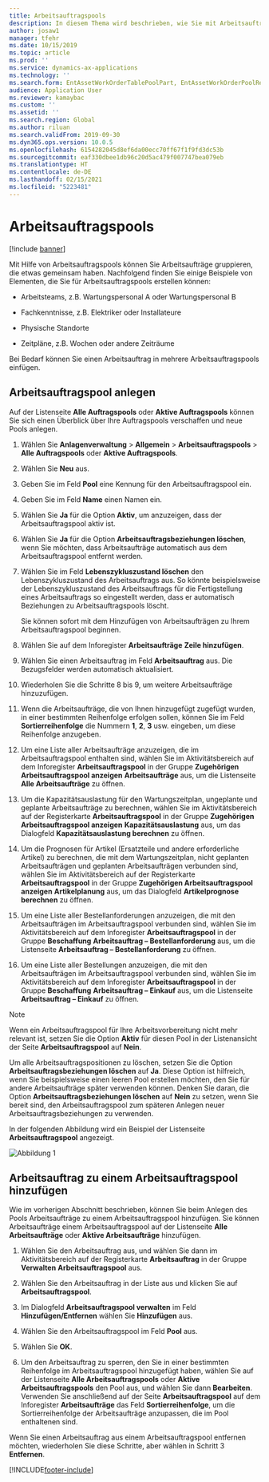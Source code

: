 ```yaml
---
title: Arbeitsauftragspools
description: In diesem Thema wird beschrieben, wie Sie mit Arbeitsauftragspools im Anlagenmanagement arbeiten.
author: josaw1
manager: tfehr
ms.date: 10/15/2019
ms.topic: article
ms.prod: ''
ms.service: dynamics-ax-applications
ms.technology: ''
ms.search.form: EntAssetWorkOrderTablePoolPart, EntAssetWorkOrderPoolReferenceInfoPart, EntAssetWorkOrderPool, EntAssetWorkOrderPoolPreviewPart
audience: Application User
ms.reviewer: kamaybac
ms.custom: ''
ms.assetid: ''
ms.search.region: Global
ms.author: riluan
ms.search.validFrom: 2019-09-30
ms.dyn365.ops.version: 10.0.5
ms.openlocfilehash: 6154282045d8ef6da00ecc70ff67f1f9fd3dc53b
ms.sourcegitcommit: eaf330dbee1db96c20d5ac479f007747bea079eb
ms.translationtype: HT
ms.contentlocale: de-DE
ms.lasthandoff: 02/15/2021
ms.locfileid: "5223481"
---
```

# <a name="work-order-pools"></a>Arbeitsauftragspools

[!include [banner](../../includes/banner.md)]


Mit Hilfe von Arbeitsauftragspools können Sie Arbeitsaufträge gruppieren, die etwas gemeinsam haben. Nachfolgend finden Sie einige Beispiele von Elementen, die Sie für Arbeitsauftragspools erstellen können:

- Arbeitsteams, z.B. Wartungspersonal A oder Wartungspersonal B  

- Fachkenntnisse, z.B. Elektriker oder Installateure  

- Physische Standorte  

- Zeitpläne, z.B. Wochen oder andere Zeiträume  

Bei Bedarf können Sie einen Arbeitsauftrag in mehrere Arbeitsauftragspools einfügen.


## <a name="create-a-work-order-pool"></a>Arbeitsauftragspool anlegen

Auf der Listenseite **Alle Auftragspools** oder **Aktive Auftragspools** können Sie sich einen Überblick über Ihre Auftragspools verschaffen und neue Pools anlegen.

1. Wählen Sie **Anlagenverwaltung** > **Allgemein** > **Arbeitsauftragspools** > **Alle Auftragspools** oder **Aktive Auftragspools**.

2. Wählen Sie **Neu** aus.

3. Geben Sie im Feld **Pool** eine Kennung für den Arbeitsauftragspool ein.

4. Geben Sie im Feld **Name** einen Namen ein.

5. Wählen Sie **Ja** für die Option **Aktiv**, um anzuzeigen, dass der Arbeitsauftragspool aktiv ist.

6. Wählen Sie **Ja** für die Option **Arbeitsauftragsbeziehungen löschen**, wenn Sie möchten, dass Arbeitsaufträge automatisch aus dem Arbeitsauftragspool entfernt werden.

7. Wählen Sie im Feld **Lebenszykluszustand löschen** den Lebenszykluszustand des Arbeitsauftrags aus. So könnte beispielsweise der Lebenszykluszustand des Arbeitsauftrags für die Fertigstellung eines Arbeitsauftrags so eingestellt werden, dass er automatisch Beziehungen zu Arbeitsauftragspools löscht.

    Sie können sofort mit dem Hinzufügen von Arbeitsaufträgen zu Ihrem Arbeitsauftragspool beginnen.

8. Wählen Sie auf dem Inforegister **Arbeitsaufträge** **Zeile hinzufügen**.

9. Wählen Sie einen Arbeitsauftrag im Feld **Arbeitsauftrag** aus. Die Bezugsfelder werden automatisch aktualisiert.

10. Wiederholen Sie die Schritte 8 bis 9, um weitere Arbeitsaufträge hinzuzufügen.

11. Wenn die Arbeitsaufträge, die von Ihnen hinzugefügt zugefügt wurden, in einer bestimmten Reihenfolge erfolgen sollen, können Sie im Feld **Sortierreihenfolge** die Nummern **1**, **2**, **3** usw. eingeben, um diese Reihenfolge anzugeben.

12. Um eine Liste aller Arbeitsaufträge anzuzeigen, die im Arbeitsauftragspool enthalten sind, wählen Sie im Aktivitätsbereich auf dem Inforegister **Arbeitsauftragspool** in der Gruppe **Zugehörigen Arbeitsauftragspool anzeigen** **Arbeitsaufträge** aus, um die Listenseite **Alle Arbeitsaufträge** zu öffnen.

13. Um die Kapazitätsauslastung für den Wartungszeitplan, ungeplante und geplante Arbeitsaufträge zu berechnen, wählen Sie im Aktivitätsbereich auf der Registerkarte **Arbeitsauftragspool** in der Gruppe **Zugehörigen Arbeitsauftragspool anzeigen** **Kapazitätsauslastung** aus, um das Dialogfeld **Kapazitätsauslastung berechnen** zu öffnen.

14. Um die Prognosen für Artikel (Ersatzteile und andere erforderliche Artikel) zu berechnen, die mit dem Wartungszeitplan, nicht geplanten Arbeitsaufträgen und geplanten Arbeitsaufträgen verbunden sind, wählen Sie im Aktivitätsbereich auf der Registerkarte **Arbeitsauftragspool** in der Gruppe **Zugehörigen Arbeitsauftragspool anzeigen** **Artikelplanung** aus, um das Dialogfeld **Artikelprognose berechnen** zu öffnen.

15. Um eine Liste aller Bestellanforderungen anzuzeigen, die mit den Arbeitsaufträgen im Arbeitsauftragspool verbunden sind, wählen Sie im Aktivitätsbereich auf dem Inforegister **Arbeitsauftragspool** in der Gruppe **Beschaffung** **Arbeitsauftrag – Bestellanforderung** aus, um die Listenseite **Arbeitsauftrag – Bestellanforderung** zu öffnen.

16. Um eine Liste aller Bestellungen anzuzeigen, die mit den Arbeitsaufträgen im Arbeitsauftragspool verbunden sind, wählen Sie im Aktivitätsbereich auf dem Inforegister **Arbeitsauftragspool** in der Gruppe **Beschaffung** **Arbeitsauftrag – Einkauf** aus, um die Listenseite **Arbeitsauftrag – Einkauf** zu öffnen.

>[!NOTE]
>Wenn ein Arbeitsauftragspool für Ihre Arbeitsvorbereitung nicht mehr relevant ist, setzen Sie die Option **Aktiv** für diesen Pool in der Listenansicht der Seite **Arbeitsauftragspool** auf **Nein**.

Um alle Arbeitsauftragspositionen zu löschen, setzen Sie die Option **Arbeitsauftragsbeziehungen löschen** auf **Ja**. Diese Option ist hilfreich, wenn Sie beispielsweise einen leeren Pool erstellen möchten, den Sie für andere Arbeitsaufträge später verwenden können. Denken Sie daran, die Option **Arbeitsauftragsbeziehungen löschen** auf **Nein** zu setzen, wenn Sie bereit sind, den Arbeitsauftragspool zum späteren Anlegen neuer Arbeitsauftragsbeziehungen zu verwenden.

In der folgenden Abbildung wird ein Beispiel der Listenseite **Arbeitsauftragspool** angezeigt.

![Abbildung 1](media/22-work-orders.png)


## <a name="add-a-work-order-to-a-work-order-pool"></a>Arbeitsauftrag zu einem Arbeitsauftragspool hinzufügen

Wie im vorherigen Abschnitt beschrieben, können Sie beim Anlegen des Pools Arbeitsaufträge zu einem Arbeitsauftragspool hinzufügen. Sie können Arbeitsaufträge einem Arbeitsauftragspool auf der Listenseite **Alle Arbeitsaufträge** oder **Aktive Arbeitsaufträge** hinzufügen.

1. Wählen Sie den Arbeitsauftrag aus, und wählen Sie dann im Aktivitätsbereich auf der Registerkarte **Arbeitsauftrag** in der Gruppe **Verwalten** **Arbeitsauftragspool** aus.

2. Wählen Sie den Arbeitsauftrag in der Liste aus und klicken Sie auf **Arbeitsauftragspool**.

3. Im Dialogfeld **Arbeitsauftragspool verwalten** im Feld **Hinzufügen/Entfernen** wählen Sie **Hinzufügen** aus.

4. Wählen Sie den Arbeitsauftragspool im Feld **Pool** aus.

5. Wählen Sie **OK**.

6. Um den Arbeitsauftrag zu sperren, den Sie in einer bestimmten Reihenfolge im Arbeitsauftragspool hinzugefügt haben, wählen Sie auf der Listenseite **Alle Arbeitsauftragspools** oder **Aktive Arbeitsauftragspools** den Pool aus, und wählen Sie dann **Bearbeiten**. Verwenden Sie anschließend auf der Seite **Arbeitsauftragspool** auf dem Inforegister **Arbeitsaufträge** das Feld **Sortierreihenfolge**, um die Sortierreihenfolge der Arbeitsaufträge anzupassen, die im Pool enthaltenen sind.

Wenn Sie einen Arbeitsauftrag aus einem Arbeitsauftragspool entfernen möchten, wiederholen Sie diese Schritte, aber wählen in Schritt 3 **Entfernen**.



[!INCLUDE[footer-include](../../../includes/footer-banner.md)]